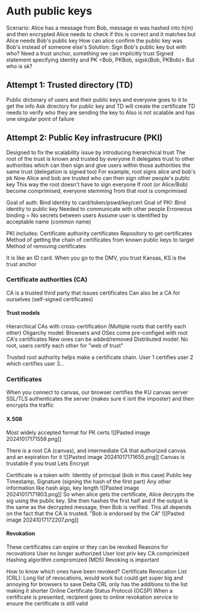 # Auth public keys
Scenario: 
	Alice has a message from Bob, message m was hashed into h(m) and then encrypted 
	Alice needs to check if this is correct and it matches but Alice needs Bob's public key
	How can alice confirm the public key was Bob's instead of someone else's
Solution: 
	Sign Bob's public key but with who? 
	Need a trust anchor, something we can implicitly trust 
	Signed statement specifying identity and PK
		<Bob, PKBob, sigsk(Bob, PKBob)>
		But who is sk?
## Attempt 1: Trusted directory (TD)
Public dictonary of users and their public keys and everyone goes to it to get the info
Ask directory for public key and TD will create the certificate
TD needs to verify who they are sending the key to 
Also is not scalable and has one singular point of failure

## Attempt 2: Public Key infrastrucure (PKI)
Designed to fix the scalability issue by introducing hierarchical trust
	The root of the trust is known and trusted by everyone
	It delegates trust to other authorities which can then sign and give users within those authorities the same trust (delegation is signed too)
		For example, root signs alice and bob's pk
		Now Alice and bob are trusted who can then sign other people's public key
	This way the root doesn't have to sign everyone
If root (or Alice/Bob) become comprimised, everyone stemming from that root is comprimised 

Goal of auth: Bind identity to card/token/pswd/key/cert
Goal of PKI: Bind identity to public key
	Needed to communicate with other people
	Erroneous binding = No secrets between users
	Assume user is identified by acceptable name (common name)

PKI includes:
	Certificate authority
	certificates
	Repository to get certificates
	Method of getting the chain of certificates from known public keys to target
	Method of removing certificates

It is like an ID card. When you go to the DMV, you trust Kansas, KS is the trust anchor

### Certificate authorities (CA)
CA is a trusted third party that issues certificates
	Can also be a CA for ourselves (self-signed certificates)
	

#### Trust models
Hierarchical CAs with cross-certification (Multiple roots that certify each other)
Oligarchy model: 
	Browsers and OSes come pre-configed with root CA's certificates
	New ones can be added/removed
Distributed model:
	No root, users certify each other for "web of trust"

Trusted root authority helps make a certificate chain. User 1 certifies user 2 which certifies user 3...


### Certificates
When you connect to canvas, our browser certifies the KU canvas server
SSL/TLS authenticates the server (makes sure it isnt the imposter) and then encrypts the traffic

#### X.508
Most widely accepted format for PK certs
![[Pasted image 20241017171559.png]]

There is a root CA (canvas), and intermediate CA that authorized canvas and an expiration for it
![[Pasted image 20241017171655.png]]
Canvas is trustable if you trust Lets Encrypt

Certificate is a token with:
	Identity of principal (bob in this case)
	Public key
	Timestamp, 
	Signature (signing the hash of the first part)
	Any other information like hash algo, key length
![[Pasted image 20241017171903.png]]
So when alice gets the certificate, Alice decrypts the sig using the public key. She then hashes the first half and if the output is the same as the decrypted message, then Bob is verified. This all depends on the fact that the CA is trusted.
	"Bob is endorsed by the CA"
![[Pasted image 20241017172207.png]]

#### Revokation
These certificates can expire or they can be revoked
Reasons for recovations
	User no longer authorized
	User lost priv key
	CA comprimized 
	Hashing algorithm compromized (MD5)
Revoking is important

How to know which ones have been revoked?
	Certificate Revocation List (CRL): Long list of revocations, would work but could get super big and annoying for browsers to save
		Delta CRL only has the additions to the list making it shorter
	Online Certificate Status Protocol (OCSP)
		When a certificate is presented, recipient goes to online revokation service to ensure the certificate is still valid